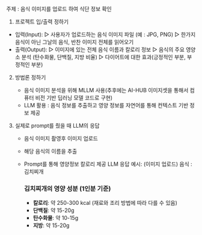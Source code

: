 
주제 : 음식 이미지를 업로드 하여 식단 정보 확인
 
1. 프로젝트 입/출력 정하기
  * 입력(Input):
    ▷ 사용자가 업로드하는 음식 이미지 파일 (예 : JPG, PNG)
    ▷ 한가지 음식이 아닌 그날의 음식, 반찬 이미지 전체를 읽어오기
  * 출력(Output):
    ▷ 이미지에 있는 전체 음식 이름과 칼로리 정보
    ▷ 음식의 주요 영양소 분석 (탄수화물, 단백질, 지방 비율)
    ▷ 다이어트에 대한 효과(긍정적인 부분, 부정적인 부분)

2. 방법론 정하기
   * 음식 이미지 분석을 위해 MLLM 사용(추후에는 AI-HUB 이미지셋을 통해서 컴퓨터 비전 기반 딥러닝 모델 코드로 구현)
   * LLM 활용 : 음식 정보를 추출하고 영양 정보를 자연어를 통해 컨텍스트 기반 정보 제공

4. 실제로 prompt를 줬을 때 LLM의 응답
   * 음식 이미지 촬영후 이미지 업로드
   * 해당 음식의 이름을 추출
   * Prompt를 통해 영양정보 칼로리 제공
    LLM 응답 예시:
      (이미지 업로드)
      음식 : 김치찌개
      ### 김치찌개의 영양 성분 (1인분 기준)
      
      - **칼로리**: 약 250-300 kcal (재료와 조리 방법에 따라 다를 수 있음)
      - **단백질**: 약 15-20g
      - **탄수화물**: 약 10-15g
      - **지방**: 약 15-20g
